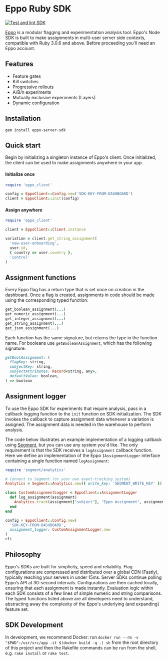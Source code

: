 # Eppo Ruby SDK

[![Test and lint SDK](https://github.com/Eppo-exp/node-server-sdk/actions/workflows/lint-test-sdk.yml/badge.svg)](https://github.com/Eppo-exp/node-server-sdk/actions/workflows/lint-test-sdk.yml)

[Eppo](https://www.geteppo.com/) is a modular flagging and experimentation analysis tool. Eppo's Node SDK is built to make assignments in multi-user server side contexts, compatible with Ruby 3.0.6 and above. Before proceeding you'll need an Eppo account.

## Features

- Feature gates
- Kill switches
- Progressive rollouts
- A/B/n experiments
- Mutually exclusive experiments (Layers)
- Dynamic configuration

## Installation

```shell
gem install eppo-server-sdk
```

## Quick start

Begin by initializing a singleton instance of Eppo's client. Once initialized, the client can be used to make assignments anywhere in your app.

#### Initialize once

```ruby
require 'eppo_client'

config = EppoClient::Config.new('SDK-KEY-FROM-DASHBOARD')
client = EppoClient::init(config)
```


#### Assign anywhere

```ruby
require 'eppo_client'

client = EppoClient::Client.instance

variation = client.get_string_assignment(
  'new-user-onboarding', 
  user.id, 
  { country => user.country }, 
  'control'
)
```

## Assignment functions

Every Eppo flag has a return type that is set once on creation in the dashboard. Once a flag is created, assignments in code should be made using the corresponding typed function: 

```ruby
get_boolean_assignment(...)
get_numeric_assignment(...)
get_integer_assignment(...)
get_string_assignment(...)
get_json_assignment(...)
```

Each function has the same signature, but returns the type in the function name. For booleans use `getBooleanAssignment`, which has the following signature:

```ruby
getBoolAssignment: (
  flagKey: string,
  subjectKey: string,
  subjectAttributes: Record<string, any>,
  defaultValue: boolean,
) => boolean
  ```

## Assignment logger 

To use the Eppo SDK for experiments that require analysis, pass in a callback logging function to the `init` function on SDK initialization. The SDK invokes the callback to capture assignment data whenever a variation is assigned. The assignment data is needed in the warehouse to perform analysis.

The code below illustrates an example implementation of a logging callback using [Segment](https://segment.com/), but you can use any system you'd like. The only requirement is that the SDK receives a `logAssignment` callback function. Here we define an implementation of the Eppo `IAssignmentLogger` interface containing a single function named `logAssignment`:

```ruby
require 'segment/analytics'

# Connect to Segment (or your own event-tracking system)
Analytics = Segment::Analytics.new({ write_key: 'SEGMENT_WRITE_KEY' })

class CustomAssignmentLogger < EppoClient::AssignmentLogger
  def log_assignment(assignment)
    Analytics.track(assignment["subject"], "Eppo Assignment", assignment)
  end
end

config = EppoClient::Config.new(
  'SDK-KEY-FROM-DASHBOARD',
  assignment_logger: CustomAssignmentLogger.new
)
cli
```

## Philosophy

Eppo's SDKs are built for simplicity, speed and reliability. Flag configurations are compressed and distributed over a global CDN (Fastly), typically reaching your servers in under 15ms. Server SDKs continue polling Eppo’s API at 30-second intervals. Configurations are then cached locally, ensuring that each assignment is made instantly. Evaluation logic within each SDK consists of a few lines of simple numeric and string comparisons. The typed functions listed above are all developers need to understand, abstracting away the complexity of the Eppo's underlying (and expanding) feature set.

## SDK Development

In development, we recommend Docker: run `docker run --rm -v "$PWD":/usr/src/app -it $(docker build -q .) sh` from the root directory of this project and then the Rakefile commands can be run from the shell, e.g. `rake install` or `rake test`.
